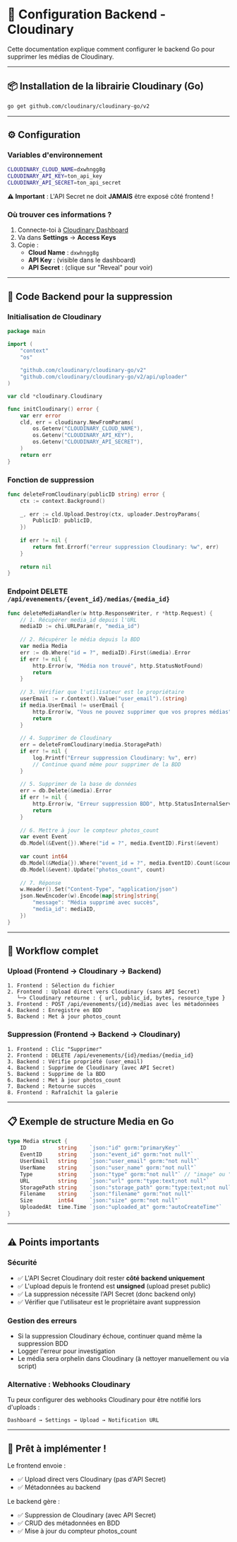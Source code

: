 # 🔐 Configuration Backend - Cloudinary

Cette documentation explique comment configurer le backend Go pour supprimer les médias de Cloudinary.

---

## 📦 Installation de la librairie Cloudinary (Go)

```bash
go get github.com/cloudinary/cloudinary-go/v2
```

---

## ⚙️ Configuration

### **Variables d'environnement**

```bash
CLOUDINARY_CLOUD_NAME=dxwhngg8g
CLOUDINARY_API_KEY=ton_api_key
CLOUDINARY_API_SECRET=ton_api_secret
```

**⚠️ Important** : L'API Secret ne doit **JAMAIS** être exposé côté frontend !

### **Où trouver ces informations ?**

1. Connecte-toi à [Cloudinary Dashboard](https://cloudinary.com/console)
2. Va dans **Settings** → **Access Keys**
3. Copie :
   - **Cloud Name** : `dxwhngg8g`
   - **API Key** : (visible dans le dashboard)
   - **API Secret** : (clique sur "Reveal" pour voir)

---

## 🔧 Code Backend pour la suppression

### **Initialisation de Cloudinary**

```go
package main

import (
    "context"
    "os"
    
    "github.com/cloudinary/cloudinary-go/v2"
    "github.com/cloudinary/cloudinary-go/v2/api/uploader"
)

var cld *cloudinary.Cloudinary

func initCloudinary() error {
    var err error
    cld, err = cloudinary.NewFromParams(
        os.Getenv("CLOUDINARY_CLOUD_NAME"),
        os.Getenv("CLOUDINARY_API_KEY"),
        os.Getenv("CLOUDINARY_API_SECRET"),
    )
    return err
}
```

### **Fonction de suppression**

```go
func deleteFromCloudinary(publicID string) error {
    ctx := context.Background()
    
    _, err := cld.Upload.Destroy(ctx, uploader.DestroyParams{
        PublicID: publicID,
    })
    
    if err != nil {
        return fmt.Errorf("erreur suppression Cloudinary: %w", err)
    }
    
    return nil
}
```

### **Endpoint DELETE `/api/evenements/{event_id}/medias/{media_id}`**

```go
func deleteMediaHandler(w http.ResponseWriter, r *http.Request) {
    // 1. Récupérer media_id depuis l'URL
    mediaID := chi.URLParam(r, "media_id")
    
    // 2. Récupérer le média depuis la BDD
    var media Media
    err := db.Where("id = ?", mediaID).First(&media).Error
    if err != nil {
        http.Error(w, "Média non trouvé", http.StatusNotFound)
        return
    }
    
    // 3. Vérifier que l'utilisateur est le propriétaire
    userEmail := r.Context().Value("user_email").(string)
    if media.UserEmail != userEmail {
        http.Error(w, "Vous ne pouvez supprimer que vos propres médias", http.StatusForbidden)
        return
    }
    
    // 4. Supprimer de Cloudinary
    err = deleteFromCloudinary(media.StoragePath)
    if err != nil {
        log.Printf("Erreur suppression Cloudinary: %v", err)
        // Continue quand même pour supprimer de la BDD
    }
    
    // 5. Supprimer de la base de données
    err = db.Delete(&media).Error
    if err != nil {
        http.Error(w, "Erreur suppression BDD", http.StatusInternalServerError)
        return
    }
    
    // 6. Mettre à jour le compteur photos_count
    var event Event
    db.Model(&Event{}).Where("id = ?", media.EventID).First(&event)
    
    var count int64
    db.Model(&Media{}).Where("event_id = ?", media.EventID).Count(&count)
    db.Model(&event).Update("photos_count", count)
    
    // 7. Réponse
    w.Header().Set("Content-Type", "application/json")
    json.NewEncoder(w).Encode(map[string]string{
        "message": "Média supprimé avec succès",
        "media_id": mediaID,
    })
}
```

---

## 🔄 Workflow complet

### **Upload (Frontend → Cloudinary → Backend)**

```
1. Frontend : Sélection du fichier
2. Frontend : Upload direct vers Cloudinary (sans API Secret)
   └─> Cloudinary retourne : { url, public_id, bytes, resource_type }
3. Frontend : POST /api/evenements/{id}/medias avec les métadonnées
4. Backend : Enregistre en BDD
5. Backend : Met à jour photos_count
```

### **Suppression (Frontend → Backend → Cloudinary)**

```
1. Frontend : Clic "Supprimer"
2. Frontend : DELETE /api/evenements/{id}/medias/{media_id}
3. Backend : Vérifie propriété (user_email)
4. Backend : Supprime de Cloudinary (avec API Secret)
5. Backend : Supprime de la BDD
6. Backend : Met à jour photos_count
7. Backend : Retourne succès
8. Frontend : Rafraîchit la galerie
```

---

## 📋 Exemple de structure Media en Go

```go
type Media struct {
    ID          string    `json:"id" gorm:"primaryKey"`
    EventID     string    `json:"event_id" gorm:"not null"`
    UserEmail   string    `json:"user_email" gorm:"not null"`
    UserName    string    `json:"user_name" gorm:"not null"`
    Type        string    `json:"type" gorm:"not null"` // "image" ou "video"
    URL         string    `json:"url" gorm:"type:text;not null"`
    StoragePath string    `json:"storage_path" gorm:"type:text;not null"` // public_id Cloudinary
    Filename    string    `json:"filename" gorm:"not null"`
    Size        int64     `json:"size" gorm:"not null"`
    UploadedAt  time.Time `json:"uploaded_at" gorm:"autoCreateTime"`
}
```

---

## ⚠️ Points importants

### **Sécurité**

- ✅ L'API Secret Cloudinary doit rester **côté backend uniquement**
- ✅ L'upload depuis le frontend est **unsigned** (upload preset public)
- ✅ La suppression nécessite l'API Secret (donc backend only)
- ✅ Vérifier que l'utilisateur est le propriétaire avant suppression

### **Gestion des erreurs**

- Si la suppression Cloudinary échoue, continuer quand même la suppression BDD
- Logger l'erreur pour investigation
- Le média sera orphelin dans Cloudinary (à nettoyer manuellement ou via script)

### **Alternative : Webhooks Cloudinary**

Tu peux configurer des webhooks Cloudinary pour être notifié lors d'uploads :
```
Dashboard → Settings → Upload → Notification URL
```

---

## 🚀 Prêt à implémenter !

Le frontend envoie :
- ✅ Upload direct vers Cloudinary (pas d'API Secret)
- ✅ Métadonnées au backend

Le backend gère :
- ✅ Suppression de Cloudinary (avec API Secret)
- ✅ CRUD des métadonnées en BDD
- ✅ Mise à jour du compteur photos_count

